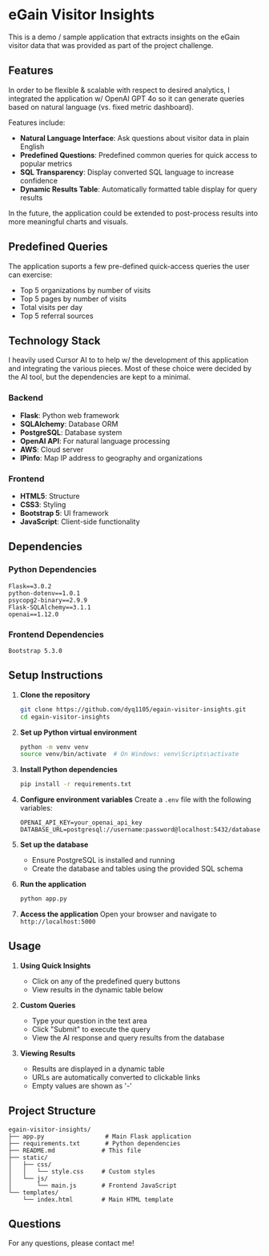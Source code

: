 # eGain Visitor Insights

This is a demo / sample application that extracts insights on the eGain visitor data that was provided as part of the
project challenge.

## Features

In order to be flexible & scalable with respect to desired analytics, I integrated the application w/ OpenAI
GPT 4o so it can generate queries based on natural language (vs. fixed metric dashboard).

Features include:

- **Natural Language Interface**: Ask questions about visitor data in plain English
- **Predefined Questions**: Predefined common queries for quick access to popular metrics
- **SQL Transparency**: Display converted SQL language to increase confidence
- **Dynamic Results Table**: Automatically formatted table display for query results

In the future, the application could be extended to post-process results into more meaningful charts
and visuals.

## Predefined Queries

The application suports a few pre-defined quick-access queries the user can exercise:
- Top 5 organizations by number of visits
- Top 5 pages by number of visits
- Total visits per day
- Top 5 referral sources

## Technology Stack

I heavily used Cursor AI to to help w/ the development of this application and integrating the various
pieces. Most of these choice were decided by the AI tool, but the dependencies are kept to a minimal.

### Backend
- **Flask**: Python web framework
- **SQLAlchemy**: Database ORM
- **PostgreSQL**: Database system
- **OpenAI API**: For natural language processing
- **AWS**: Cloud server
- **IPinfo**: Map IP address to geography and organizations

### Frontend
- **HTML5**: Structure
- **CSS3**: Styling
- **Bootstrap 5**: UI framework
- **JavaScript**: Client-side functionality

## Dependencies

### Python Dependencies
```
Flask==3.0.2
python-dotenv==1.0.1
psycopg2-binary==2.9.9
Flask-SQLAlchemy==3.1.1
openai==1.12.0
```

### Frontend Dependencies
```
Bootstrap 5.3.0
```

## Setup Instructions

1. **Clone the repository**
   ```bash
   git clone https://github.com/dyq1105/egain-visitor-insights.git
   cd egain-visitor-insights
   ```

2. **Set up Python virtual environment**
   ```bash
   python -m venv venv
   source venv/bin/activate  # On Windows: venv\Scripts\activate
   ```

3. **Install Python dependencies**
   ```bash
   pip install -r requirements.txt
   ```

4. **Configure environment variables**
   Create a `.env` file with the following variables:
   ```
   OPENAI_API_KEY=your_openai_api_key
   DATABASE_URL=postgresql://username:password@localhost:5432/database_name
   ```

5. **Set up the database**
   - Ensure PostgreSQL is installed and running
   - Create the database and tables using the provided SQL schema

6. **Run the application**
   ```bash
   python app.py
   ```

7. **Access the application**
   Open your browser and navigate to `http://localhost:5000`

## Usage

1. **Using Quick Insights**
   - Click on any of the predefined query buttons
   - View results in the dynamic table below

2. **Custom Queries**
   - Type your question in the text area
   - Click "Submit" to execute the query
   - View the AI response and query results from the database

3. **Viewing Results**
   - Results are displayed in a dynamic table
   - URLs are automatically converted to clickable links
   - Empty values are shown as '-'

## Project Structure

```
egain-visitor-insights/
├── app.py                 # Main Flask application
├── requirements.txt       # Python dependencies
├── README.md             # This file
├── static/
│   ├── css/
│   │   └── style.css     # Custom styles
│   └── js/
│       └── main.js       # Frontend JavaScript
└── templates/
    └── index.html        # Main HTML template
```

## Questions

For any questions, please contact me!
